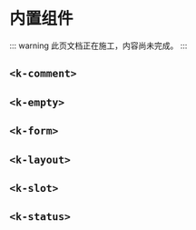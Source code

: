 # 内置组件

::: warning
此页文档正在施工，内容尚未完成。
:::

## `<k-comment>`

## `<k-empty>`

## `<k-form>`

## `<k-layout>`

## `<k-slot>`

## `<k-status>`
